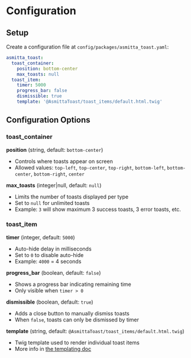# Configuration

## Setup

Create a configuration file at `config/packages/asmitta_toast.yaml`:

```yaml
asmitta_toast:
  toast_container:
    position: bottom-center
    max_toasts: null
  toast_item:
    timer: 5000
    progress_bar: false
    dismissible: true
    template: '@AsmittaToast/toast_items/default.html.twig'
```

## Configuration Options

### toast_container

**position** (string, default: `bottom-center`)

- Controls where toasts appear on screen
- Allowed values: `top-left`, `top-center`, `top-right`, `bottom-left`, `bottom-center`, `bottom-right`, `center`

**max_toasts** (integer|null, default: `null`)

- Limits the number of toasts displayed per type
- Set to `null` for unlimited toasts
- Example: `3` will show maximum 3 success toasts, 3 error toasts, etc.

### toast_item

**timer** (integer, default: `5000`)

- Auto-hide delay in milliseconds
- Set to `0` to disable auto-hide
- Example: `4000` = 4 seconds

**progress_bar** (boolean, default: `false`)

- Shows a progress bar indicating remaining time
- Only visible when `timer > 0`

**dismissible** (boolean, default: `true`)

- Adds a close button to manually dismiss toasts
- When `false`, toasts can only be dismissed by timer

**template** (string, default: `@AsmittaToast/toast_items/default.html.twig`)

- Twig template used to render individual toast items
- More info in [the templating doc](./templating.md)
